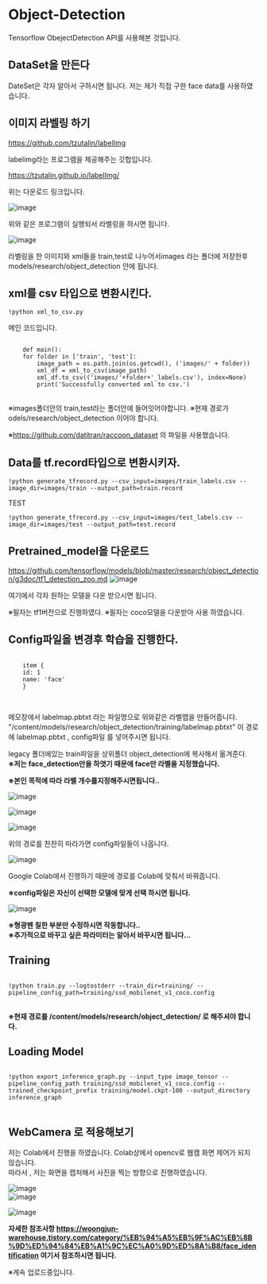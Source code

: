 # Object-Detection

Tensorflow ObejectDetection API를 사용해본 것입니다.



## DataSet을 만든다



DateSet은 각자 알아서 구하시면 됩니다.
저는 제가 직접 구한 face data를 사용하였습니다.


## 이미지 라벨링 하기
https://github.com/tzutalin/labelImg

labelimg라는 프로그램을 제공해주는 깃헙입니다.

https://tzutalin.github.io/labelImg/

위는 다운로드 링크입니다.

![image](https://user-images.githubusercontent.com/50165842/88174852-eab65a00-cc5f-11ea-9a20-dd26c5910a50.png)

위와 같은 프로그램이 실행되서 라벨링을 하시면 됩니다.

![image](https://user-images.githubusercontent.com/50165842/88174992-26512400-cc60-11ea-807e-ec2c25d119a8.png)




라벨링을 한 이미지와 xml들을  train,test로 나누어서images 라는 폴더에 저장한후 models/research/object_detection 안에  됩니다. 

## xml를 csv 타입으로 변환시킨다.

    !python xml_to_csv.py
메인 코드입니다.

<pre>
<code>
    def main():
    for folder in ['train', 'test']:
        image_path = os.path.join(os.getcwd(), ('images/' + folder))
        xml_df = xml_to_csv(image_path)
        xml_df.to_csv(('images/'+folder+'_labels.csv'), index=None)
        print('Successfully converted xml to csv.')
</code>
</pre> 
        
※images폴더안의   train,test라는 폴더안에 들어잇어야합니다.
※현재 경로가 odels/research/object_detection 이어야 합니다.

※https://github.com/datitran/raccoon_dataset 의 파일을 사용했습니다.

## Data를 tf.record타입으로 변환시키자.
    !python generate_tfrecord.py --csv_input=images/train_labels.csv --image_dir=images/train --output_path=train.record
    
   TEST
  
    !python generate_tfrecord.py --csv_input=images/test_labels.csv --image_dir=images/test --output_path=test.record
    
## Pretrained_model을 다운로드
https://github.com/tensorflow/models/blob/master/research/object_detection/g3doc/tf1_detection_zoo.md
![image](https://user-images.githubusercontent.com/50165842/88173593-cd808c00-cc5d-11ea-950d-58fb085625ea.png)

여기에서 각자 원하는 모델을 다운 받으시면 됩니다.

※필자는 tf1버전으로 진행하였다.
※필자는 coco모델을 다운받아 사용 하였습니다.

## Config파일을 변경후 학습을 진행한다.
<pre>
<code>
    item {
    id: 1
    name: 'face'
    }

</code>
</pre> 
메모장에서 labelmap.pbtxt 라는 파일명으로 위와같은 라벨맵을 만들어줍니다.
"/content/models/research/object_detection/training/labelmap.pbtxt" 이 경로에 labelmap.pbtxt , config파일 를 넣어주시면 됩니다.   

legacy 폴더에있는 train파일을 상위폴더 object_detection에 복사해서 옮겨준다.   
**※저는 face_detection만을 하엿기 때문에 face만 라벨을 지정했습니다.**

**※본인 목적에 따라 라벨 개수를지정해주시면됩니다..**


![image](https://user-images.githubusercontent.com/50165842/88268770-ed6f8880-cd0d-11ea-8796-4a03863dd632.png)


![image](https://user-images.githubusercontent.com/50165842/88268808-f9f3e100-cd0d-11ea-925b-bb7845332a7c.png)


![image](https://user-images.githubusercontent.com/50165842/88268837-06783980-cd0e-11ea-956f-2ac1e25dcedc.png)


위의 경로를 찬찬히 따라가면 config파일들이 나옵니다.

![image](https://user-images.githubusercontent.com/50165842/88269061-56ef9700-cd0e-11ea-874f-8b4071641105.png)


Google Colab에서 진행하기 때문에 경로를 Colab에 맞춰서 바꿔줍니다.

**※config파일은 자신이 선택한 모델에 맞게 선택 하시면 됩니다.**

![image](https://user-images.githubusercontent.com/50165842/88269344-d1b8b200-cd0e-11ea-9ae2-77685805a2d8.png)

**※형광펜 칠한 부분만 수정하시면 작동합니다..**   
**※추가적으로 바꾸고 싶은 파라미터는 알아서 바꾸시면 됩니다...**
## Training
<pre>
<code>
!python train.py --logtostderr --train_dir=training/ --pipeline_config_path=training/ssd_mobilenet_v1_coco.config
</code>
</pre> 


**※현재 경로를 /content/models/research/object_detection/ 로 해주셔야 합니다.**       
## Loading Model
<pre>
<code>
!python export_inference_graph.py --input_type image_tensor --pipeline_config_path training/ssd_mobilenet_v1_coco.config --trained_checkpoint_prefix training/model.ckpt-100 --output_directory inference_graph
</code>
</pre> 
## WebCamera 로 적용해보기

저는 Colab에서 진행을 하였습니다.    Colab상에서 opencv로 웹캠 화면 제어가 되지 않습니다.    
       따라서 , 저는 화면을 캡처해서 사진을 찍는 방향으로 진행하였습니다.    

   ![image](https://user-images.githubusercontent.com/50165842/88271139-b69b7180-cd11-11ea-9010-c72a7cb25ee1.png)    
      ![image](https://user-images.githubusercontent.com/50165842/88271179-c3b86080-cd11-11ea-8264-47aec63cc842.png)
    
    
![image](https://user-images.githubusercontent.com/50165842/88271230-d16de600-cd11-11ea-8722-c42b3999db8d.png)
</code>
</pre>  



**자세한 참조사항  https://woongjun-warehouse.tistory.com/category/%EB%94%A5%EB%9F%AC%EB%8B%9D%ED%94%84%EB%A1%9C%EC%A0%9D%ED%8A%B8/face_identification
여기서 참조하시면 됩니다.**


※계속 업로드중입니다.
